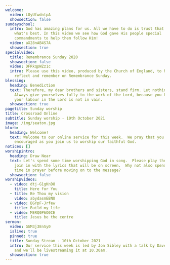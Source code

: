 ```yaml
---
welcome:
  video: LOyUfwdntpA
  showsection: false
sundayschool:
  intro: God has amazing plans for us. All we have to do is trust that He knows
    what's best. In this video we see how God gave His people special
    commandments to help them follow Him!
  video: aX28nAB4S7A
  showsection: true
specialvideo:
  title: Remembrance Sunday 2020
  showsection: false
  video: DFRkqpWZz1c
  intro: Please use this video, produced by the Church of England, to help you
    reflect and remember on Remembrance Sunday.
blessing:
  heading: Benediction
  text: Therefore, my dear brothers and sisters, stand firm. Let nothing move you.
    Always give yourselves fully to the work of the Lord, because you know that
    your labour in the Lord is not in vain.
  showsection: true
pagetitle: Sunday worship
title: Crossroad Online
subtitle: Sunday worship - 10th October 2021
image: /img/seaton.jpg
blurb:
  heading: Welcome!
  text: Welcome to our online service for this week.  We pray that you'll be
    encouraged as you join us to worship our faithful God.
notices: []
worshipintro:
  heading: Draw Near
  text: Let's spend some time worshipping God in song.  Please play the videos and
    join in with the lyrics that will be on screen.  Why not also spend some
    time in prayer before moving on to the message?
  showsection: false
worshipvideos:
  - video: dtj-G1gKnD8
    title: Here for You
  - title: Be Thou my vision
    video: abydasmEBNU
  - video: BGYpF-Jrfew
    title: Build my life
  - video: MERQ0P6O0CE
    title: Jesus be the centre
sermon:
  video: GGM3j3EnSy0
  islive: true
  pinned: true
  title: Sunday Stream - 10th October 2021
  intro: Our service this week is led by Jon Sibley with a talk by Dave Shackleton
    and we'll be livestreaming it at 10.30am.
  showsection: true
---
```

